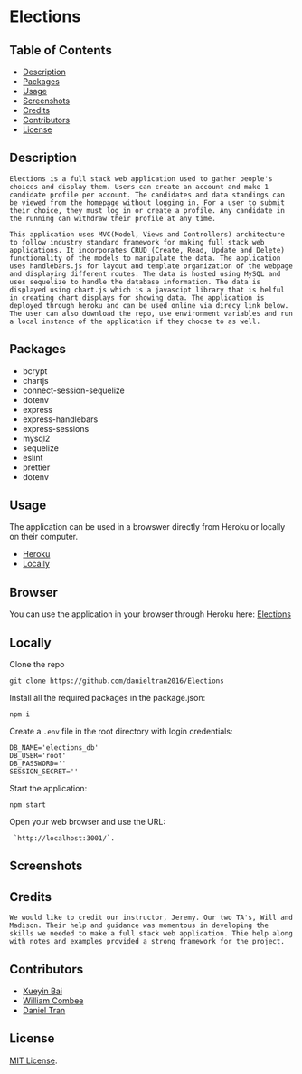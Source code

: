 # Elections

## Table of Contents
- [Description](#description)
- [Packages](#packages)
- [Usage](#usage)
- [Screenshots](#Screenshots)
- [Credits](#Credits)
- [Contributors](#Contributors)
- [License](#license)

## Description
```
Elections is a full stack web application used to gather people's choices and display them. Users can create an account and make 1 candidate profile per account. The candidates and data standings can be viewed from the homepage without logging in. For a user to submit their choice, they must log in or create a profile. Any candidate in the running can withdraw their profile at any time. 

This application uses MVC(Model, Views and Controllers) architecture to follow industry standard framework for making full stack web applications. It incorporates CRUD (Create, Read, Update and Delete) functionality of the models to manipulate the data. The application uses handlebars.js for layout and template organization of the webpage and displaying different routes. The data is hosted using MySQL and uses sequelize to handle the database information. The data is displayed using chart.js which is a javascipt library that is helful in creating chart displays for showing data. The application is deployed through heroku and can be used online via direcy link below. The user can also download the repo, use environment variables and run a local instance of the application if they choose to as well. 
```
## Packages

- bcrypt
- chartjs
- connect-session-sequelize
- dotenv
- express
- express-handlebars
- express-sessions
- mysql2
- sequelize
- eslint
- prettier
- dotenv

## Usage
The application can be used in a browswer directly from Heroku or locally on their computer.
- [Heroku](#browser)
- [Locally](#locally)

## Browser

You can use the application in your browser through Heroku here: [Elections](https://election-pro.herokuapp.com/)

## Locally

Clone the repo

```
git clone https://github.com/danieltran2016/Elections
```

Install all the required packages in the package.json:

```
npm i
```

Create a `.env` file in the root directory with login credentials:

```
DB_NAME='elections_db'
DB_USER='root'
DB_PASSWORD=''
SESSION_SECRET=''
```

Start the application:

```
npm start
```

Open your web browser and use the URL:
```
 `http://localhost:3001/`.
```

## Screenshots


## Credits
```
We would like to credit our instructor, Jeremy. Our two TA's, Will and Madison. Their help and guidance was momentous in developing the skills we needed to make a full stack web application. Thie help along with notes and examples provided a strong framework for the project. 
```

## Contributors
- [Xueyin Bai](https://github.com/xybai0103)
- [William Combee](https://github.com/Willyum863)
- [Daniel Tran](https://github.com/danieltran2016)

## License

[MIT License](https://opensource.org/licenses/MIT).